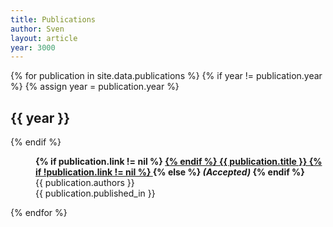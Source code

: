 ```yaml
---
title: Publications
author: Sven
layout: article
year: 3000
---
```


<dl>
{% for publication in site.data.publications %}
  {% if year != publication.year %}
    {% assign year = publication.year %}
    <dt><h2>{{ year }}</h2></dt>
  {% endif %}
  <dd>
    <p>
      <strong>
      {% if publication.link != nil %}
        <a href="{{ publication.link }}">
      {% endif %}
      {{ publication.title }}
      {% if !publication.link != nil %}
        </a>
      {% else %}
        <em>(Accepted)</em>
      {% endif %}
      </strong>
      <br/>
	    {{ publication.authors }}<br/>
	    {{ publication.published_in }}
    </p>
  </dd>
{% endfor %}
</dl>